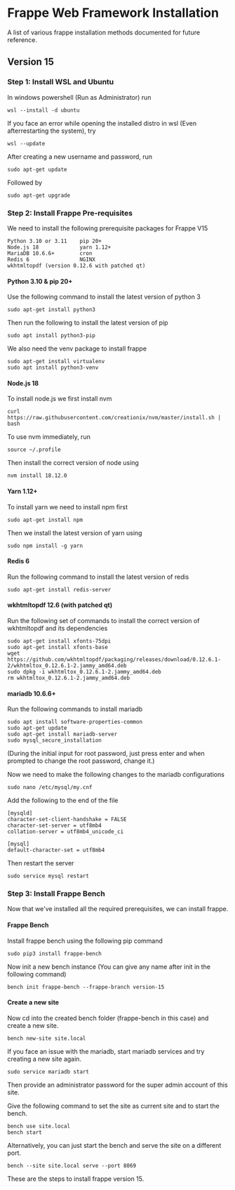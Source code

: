 # Frappe Web Framework Installation
A list of various frappe installation methods documented for future reference.

## Version 15
<h3><b> Step 1: Install WSL and Ubuntu </b></h3>

In windows powershell (Run as Administrator) run 

    wsl --install -d ubuntu

If you face an error while opening the installed distro in wsl (Even afterrestarting the system), try

    wsl --update


After creating a new username and password, run 
    
    sudo apt-get update

Followed by

    sudo apt-get upgrade
      
<h3><b> Step 2: Install Frappe Pre-requisites </b></h3>

We need to install the following prerequisite packages for Frappe V15

    Python 3.10 or 3.11    pip 20+  
    Node.js 18             yarn 1.12+ 
    MariaDB 10.6.6+        cron
    Redis 6                NGINX
    wkhtmltopdf (version 0.12.6 with patched qt)

#### Python 3.10 & pip 20+
Use the following command to install the latest version of python 3
    
    sudo apt-get install python3

Then run the following to install the latest version of pip

    sudo apt install python3-pip

We also need the venv package to install frappe

    sudo apt-get install virtualenv
    sudo apt install python3-venv
    
#### Node.js 18
To install node.js we first install nvm

    curl https://raw.githubusercontent.com/creationix/nvm/master/install.sh | bash

To use nvm immediately, run
    
    source ~/.profile

Then install the correct version of node using

    nvm install 18.12.0

#### Yarn 1.12+
To install yarn we need to install npm first

    sudo apt-get install npm

Then we install the latest version of yarn using

    sudo npm install -g yarn

#### Redis 6
Run the following command to install the latest version of redis

    sudo apt-get install redis-server

#### wkhtmltopdf 12.6 (with patched qt)
Run the following set of commands to install the correct version of wkhtmltopdf and its dependencies

    sudo apt-get install xfonts-75dpi
    sudo apt-get install xfonts-base
    wget https://github.com/wkhtmltopdf/packaging/releases/download/0.12.6.1-2/wkhtmltox_0.12.6.1-2.jammy_amd64.deb
    sudo dpkg -i wkhtmltox_0.12.6.1-2.jammy_amd64.deb
    rm wkhtmltox_0.12.6.1-2.jammy_amd64.deb

#### mariadb 10.6.6+
Run the following commands to install mariadb

    sudo apt install software-properties-common
    sudo apt-get update
    sudo apt-get install mariadb-server
    sudo mysql_secure_installation

(During the initial input for root password, just press enter and when prompted to change the root password, change it.)

Now we need to make the following changes to the mariadb configurations

    sudo nano /etc/mysql/my.cnf

Add the following to the end of the file

    [mysqld]
    character-set-client-handshake = FALSE
    character-set-server = utf8mb4
    collation-server = utf8mb4_unicode_ci

    [mysql]
    default-character-set = utf8mb4

Then restart the server

    sudo service mysql restart
    
<h3><b> Step 3: Install Frappe Bench </b></h3>
Now that we've installed all the required prerequisites, we can install frappe.

#### Frappe Bench
Install frappe bench using the following pip command

    sudo pip3 install frappe-bench

Now init a new bench instance (You can give any name after init in the following command)

    bench init frappe-bench --frappe-branch version-15

#### Create a new site
Now cd into the created bench folder (frappe-bench in this case) and create a new site.

    bench new-site site.local

If you face an issue with the mariadb, start mariadb services and try creating a new site again.

    sudo service mariadb start

Then provide an administrator password for the super admin account of this site.

Give the following command to set the site as current site and to start the bench.

    bench use site.local
    bench start

Alternatively, you can just start the bench and serve the site on a different port.

    bench --site site.local serve --port 8069

These are the steps to install frappe version 15.